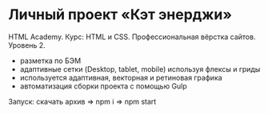 # Личный проект «Кэт энерджи» 

HTML Academy.
Курс: HTML и CSS. Профессиональная вёрстка сайтов. Уровень 2. 
- разметка по БЭМ
- адаптивные сетки (Desktop, tablet, mobile) используя флексы и гриды
- используется адаптивная, векторная и ретиновая графика
- автоматизация сборки проекта с помощью Gulp

Запуск: скачать архив => npm i => npm start

